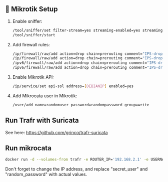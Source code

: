## 📡 Mikrotik Setup

1. Enable sniffer:
    ```sh
    /tool/sniffer/set filter-stream=yes streaming-enabled=yes streaming-server=[YOURDEBIANIP]:37008
    /tool/sniffer/start
    ```
2. Add firewall rules:
    ```sh
    /ip/firewall/raw/add action=drop chain=prerouting comment="IPS-drop_in_bad_traffic" src-address-list=ids_blocked
    /ip/firewall/raw/add action=drop chain=prerouting comment="IPS-drop_out_bad_traffic" dst-address-list=ids_blocked
    /ipv6/firewall/raw/add action=drop chain=prerouting comment="IPS-drop_in_bad_traffic" src-address-list=ids_blocked
    /ipv6/firewall/raw/add action=drop chain=prerouting comment="IPS-drop_out_bad_traffic" dst-address-list=ids_blocked
    ```
3. Enable Mikrotik API:
    ```sh
    /ip/service/set api-ssl address=[DEBIANIP] enabled=yes
    ```
4. Add Mikrocata user in Mikrotik:
    ```sh
    /user/add name=randomuser password=randompassword group=write

## Run Trafr with Suricata
See here: https://github.com/grinco/trafr-suricata

## Run mikrocata
```sh
docker run -d --volumes-from trafr -e ROUTER_IP='192.168.2.1' -e USERNAME='secret_user' -e PASSWORD='random_password' grinco/mikrotik-surikata
```
Don't forget to change the IP address, and replace "secret_user" and "random_password" with actual values.

